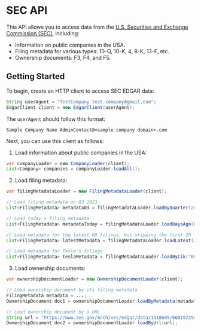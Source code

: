 # SEC API
This API allows you to access data from the [U.S. Securities and Exchange Commission (SEC)](https://www.sec.gov/), including:

- Information on public companies in the USA.
- Filing metadata for various types: 10-Q, 10-K, 4, 8-K, 13-F, etc.
- Ownership documents: F3, F4, and F5.

## Getting Started
To begin, create an HTTP client to access SEC EDGAR data:

```java
String userAgent = "TestCompany test.company@gmail.com";
EdgarClient client = new EdgarClient(userAgent);
```

The `userAgent` should follow this format:

```
Sample Company Name AdminContact@<sample company domain>.com
```

Next, you can use this client as follows: 

1. Load information about public companies in the USA:

```java
var companyLoader = new CompanyLoader(client);
List<Company> companies = companyLoader.loadAll();
```

2. Load filing metadata:

```java
var filingMetadataLoader = new FilingMetadataLoader(client);

// Load filing metadata on Q3 2023
List<FilingMetadata> metadataQ3 = filingMetadataLoader.loadByQuarter(2023, 3);

// Load today's filing metadata
List<FilingMetadata> metadataToday = filingMetadataLoader.loadDaysAgo(0);

// Load metadata for the latest 80 filings, but skipping the first 20
List<FilingMetadata> latestMetadata = filingMetadataLoader.loadLatest(20, LatestFeedCount.EIGHTY);

// Load metadata for Tesla's filings
List<FilingMetadata> teslaMetadata = filingMetadataLoader.loadByCik("0001318605");
```

3. Load ownership documents:

```java
var ownershipDocumentLoader = new OwnershipDocumentLoader(client);

// Load ownership document by its filing metadata
FilingMetadata metadata = ...;
OwnershipDocument doc1 = ownershipDocumentLoader.loadByMetadata(metadata);

// Load ownership document by a URL
String url = "https://www.sec.gov/Archives/edgar/data/1318605/000197292824000002/0001972928-24-000002.txt";
OwnershipDocument doc2 = ownershipDocumentLoader.loadByUrl(url);
```